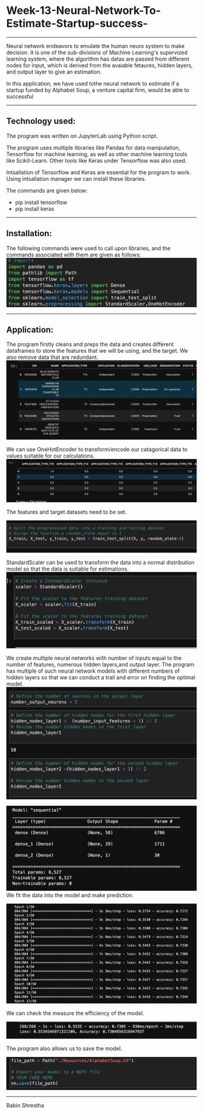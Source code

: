 # Week-13-Neural-Network-To-Estimate-Startup-success-

---

Neural network endeavors to emulate the human neuro system to make decision. It is one of the sub-divisions of Machine Learning's supervized learning system, where the algorithm has datas are passed from different nodes for input, which is derived from the avaiable fetaures, hidden layers, and output layer to give an estimation.

In this application, we have used tothe neural network to estimate if a startup funded by Alphabet Soup, a venture capital firm, would be able to successful

---
## Technology used:

The program was written on JupyterLab using Python script.

The program uses multiple libraries like Pandas for data manipulation, Tensorflow for machine learning, as well as other machine learning tools like Scikit-Learn. Other tools like Keras under Tensorflow was also used. 

Intsallation of Tensorflow and Keras are essential for the program to work. Using intsallation manager we can install these libraries.

The commands are given below:
* pip install tensorflow
* pip install keras

---
## Installation:

The following commands were used to call upon libraries, and the commands associated with them are given as follows:
![install](./images/install.png)




---
## Application:

The program firstly cleans and preps the data and creates different dataframes to store the features that we will be using, and the target. We also remove data that are redundant.
![dataframe](./images/df.png)

We can use OneHotEncoder to transform/encode our catagorical data to values suitable for our calculations.
![OneHotEncoder](./images/onehotencoder.png)

The features and target datasets need to be set.

![data_split](./images/train_test_split.png)

StandardScaler can be used to transform the data into a normal distribution model so that the data is suitable for estimations.
![standarize](./images/standard_scaler.png)

We create multiple neural networks with number of inputs equal to the number of features, numerous hidden layers,and output layer. The program has multiple of such neural network models with different numbers of hidden layers so that we can conduct a trail and error on finding the optimal model.
![neural_network](./images/neural_net_creation.png)

![summary](./images/model_summary.png)
We fit the data into the model and make prediction.

![fit](./images/model_fit.png)

We can check the measure the efficiency of the model. 

![accuracy](./images/accuracy.png)

The program also allows us to save the model.

![save](./images/save.png)



---

Babin Shrestha